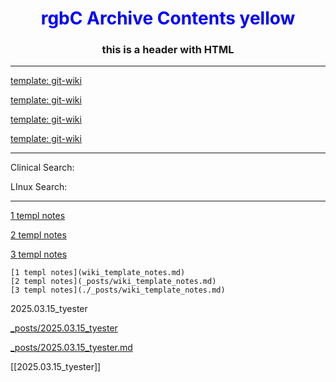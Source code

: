 <h1 style="color:#0000ff; text-align: center"> rgbC Archive Contents yellow </h1>

<h3><center> this is a header with HTML </center></h3>


---
[template: git-wiki](./_pages/syntax_template)

[template: git-wiki](./syntax_template)


[template: git-wiki](syntax_template)


[template: git-wiki](./syntax_template)

---

Clinical Search: <script async src="https://cse.google.com/cse.js?cx=006568783453355178348:jxd4om7ijyg">
</script>
<div class="gcse-searchbox-only"></div>

LInux Search: <script async src="https://cse.google.com/cse.js?cx=006568783453355178348:qcsza7mxika">
</script>
<div class="gcse-searchbox-only"></div>

--- 

[1 templ notes](wiki_template_notes.md)

[2 templ notes](_posts/wiki_template_notes.md)

[3 templ notes](./_posts/wiki_template_notes.md)


```
[1 templ notes](wiki_template_notes.md)
[2 templ notes](_posts/wiki_template_notes.md)
[3 templ notes](./_posts/wiki_template_notes.md)
```
2025.03.15_tyester

[_posts/2025.03.15_tyester](_posts/2025.03.15_tyester)

[_posts/2025.03.15_tyester.md](_posts/2025.03.15_tyester.md)


[[2025.03.15_tyester]]

